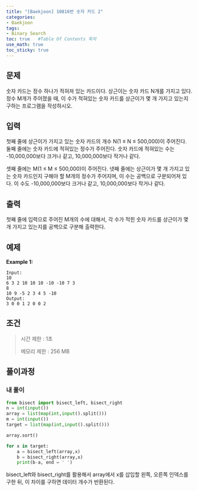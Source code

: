 ```yaml
---
title: "[Baekjoon] 10816번 숫자 카드 2"
categories: 
- Baekjoon
tags:
- Binary Search
toc: true   #Table Of Contents 목차 
use_math: true
toc_sticky: true
---
```


## 문제

숫자 카드는 정수 하나가 적혀져 있는 카드이다. 상근이는 숫자 카드 N개를 가지고 있다. 정수 M개가 주어졌을 때, 이 수가 적혀있는 숫자 카드를 상근이가 몇 개 가지고 있는지 구하는 프로그램을 작성하시오.

## 입력

첫째 줄에 상근이가 가지고 있는 숫자 카드의 개수 N(1 ≤ N ≤ 500,000)이 주어진다. 둘째 줄에는 숫자 카드에 적혀있는 정수가 주어진다. 숫자 카드에 적혀있는 수는 -10,000,000보다 크거나 같고, 10,000,000보다 작거나 같다.

셋째 줄에는 M(1 ≤ M ≤ 500,000)이 주어진다. 넷째 줄에는 상근이가 몇 개 가지고 있는 숫자 카드인지 구해야 할 M개의 정수가 주어지며, 이 수는 공백으로 구분되어져 있다. 이 수도 -10,000,000보다 크거나 같고, 10,000,000보다 작거나 같다.

## 출력

첫째 줄에 입력으로 주어진 M개의 수에 대해서, 각 수가 적힌 숫자 카드를 상근이가 몇 개 가지고 있는지를 공백으로 구분해 출력한다.

## 예제

**Example 1:**

```
Input: 
10
6 3 2 10 10 10 -10 -10 7 3
8
10 9 -5 2 3 4 5 -10
Output: 
3 0 0 1 2 0 0 2
```

## 조건

> 시간 제한 : 1초
>
> 메모리 제한 : 256 MB

## 풀이과정

### 내 풀이

```python
from bisect import bisect_left, bisect_right
n = int(input())
array = list(map(int,input().split()))
m = int(input())
target = list(map(int,input().split()))

array.sort()

for x in target:
    a = bisect_left(array,x)
    b = bisect_right(array,x)
    print(b-a, end = ' ')
```

bisect_left와 bisect_right를 활용해서 array에서 x를 삽입할 왼쪽, 오른쪽 인덱스를 구한 뒤, 이 차이를 구하면 데이터 개수가 반환된다.